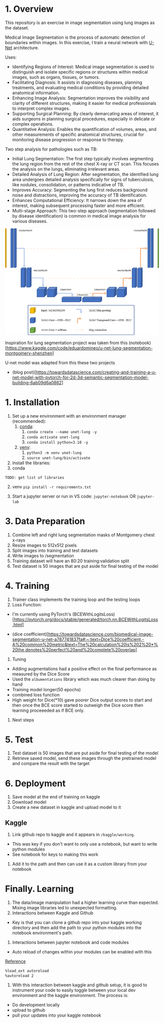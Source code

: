 # 1. Overview
This repository is an exercise in image segmentation using lung images as the dataset. 

Medical Image Segmentation is the process of automatic detection of boundaries within images. In this exercise, I train a neural network with [U-Net](https://arxiv.org/abs/1505.04597) architecture.

Uses: 
- Identifying Regions of Interest: Medical image segmentation is used to distinguish and isolate specific regions or structures within medical images, such as organs, tissues, or tumors.
- Facilitating Diagnosis: It assists in diagnosing diseases, planning treatments, and evaluating medical conditions by providing detailed anatomical information.
- Enhancing Image Analysis: Segmentation improves the visibility and clarity of different structures, making it easier for medical professionals to interpret complex images.
- Supporting Surgical Planning: By clearly demarcating areas of interest, it aids surgeons in planning surgical procedures, especially in delicate or complex operations.
- Quantitative Analysis: Enables the quantification of volumes, areas, and other measurements of specific anatomical structures, crucial for monitoring disease progression or response to therapy.

Two step analysis for pathologies such as TB:
- Initial Lung Segmentation: The first step typically involves segmenting the lung region from the rest of the chest X-ray or CT scan. This focuses the analysis on the lungs, eliminating irrelevant areas.
- Detailed Analysis of Lung Region: After segmentation, the identified lung area undergoes detailed analysis specifically for signs of tuberculosis, like nodules, consolidation, or patterns indicative of TB.
- Improves Accuracy: Segmenting the lung first reduces background noise and distractions, improving the accuracy of TB identification.
- Enhances Computational Efficiency: It narrows down the area of interest, making subsequent processing faster and more efficient.
- Multi-stage Approach: This two-step approach (segmentation followed by disease identification) is common in medical image analysis for various diseases.

![unet](images/unet.png)

Inspiration for lung segmentation project was taken from this (notebook)[https://www.kaggle.com/code/eduardomineo/u-net-lung-segmentation-montgomery-shenzhen]

U-net model was adapted from this these two projects

- (blog post)[https://towardsdatascience.com/creating-and-training-a-u-net-model-with-pytorch-for-2d-3d-semantic-segmentation-model-building-6ab09d6a0862]

# 1. Installation

1. Set up a new environment with an environment manager (recommended):
   1. [conda](https://docs.conda.io/en/latest/miniconda.html):
      1. `conda create --name unet-lung -y`
      2. `conda activate unet-lung`
      3. `conda install python=3.10 -y`
   2. [venv](https://docs.python.org/3/library/venv.html):
      1. `python3 -m venv unet-lung`
      2. `source unet-lung/bin/activate`
2. Install the libraries:
  1. conda
```
TODO: get list of libraries
```

  2. venv
    `pip install -r requirements.txt`

3. Start a jupyter server or run in VS code:
`jupyter-notebook` OR `jupyter-lab`


# 3. Data Preparation

1. Combine left and right lung segmentation masks of Montgomery chest x-rays
1. Resize images to 512x512 pixels
1. Split images into training and test datasets
1. Write images to /segmentation 
1. Training dataset will have an 80:20 training:validation split
1. Test dataset is 50 images that are put aside for final testing of the model

# 4. Training
1. Trainer class implements the training loop and the testing loops
1. Loss Function: 
 - I'm currently using PyTorch's (BCEWithLogitsLoss)[https://pytorch.org/docs/stable/generated/torch.nn.BCEWithLogitsLoss.html]

 - (dice coefficient)[https://towardsdatascience.com/biomedical-image-segmentation-u-net-a787741837fa#:~:text=Dice%20coefficient,-A%20common%20metric&text=The%20calculation%20is%202%20*%20the,denotes%20perfect%20and%20complete%20overlap]

1. Tuning
 - Adding augmentations had a positive effect on the final performance as measured by the Dice Score
  - Used the `albumentations` library which was much clearer than doing by hand
 - Training model longer(50 epochs) 
 - combined loss function
  - High weight for Dice(*10) gave poorer Dice output scores to start and then once the BCE score started to outweigh the Dice score then learning proceeeded as if BCE only.

1. Next steps

# 5. Test
1. Test dataset is 50 images that are put aside for final testing of the model
2. Retrieve saved model, send these images through the pretrained model and compare the result with the target

# 6. Deployment
1. Save model at the end of training on kaggle
1. Download model
1. Create a new dataset in kaggle and upload model to it

## Kaggle

1. Link github repo to kaggle and it appears in `/kaggle/working`.
  - This was key if you don't want to only use a notebook, but want to write python modules
  - See notebook for keys to making this work
1. Add it to the path and then can use it as a custom library from your notebook

# Finally. Learning
1. The data/image manipulation had a higher learning curve than expected.  Mixing image libraries led to unexpected formatting.
1. Interactions between Kaggle and Github
 - Key is that you can clone a github repo into your kaggle working directory and then add the path to your python modules into the notebook environment's path. 
1. Interactions between jupyter notebook and code modules
 - Auto reload of changes within your modules can be enabled with this

[Reference](https://bobbyhadz.com/blog/jupyter-notebook-reload-module#:~:text=Use%20the%20%25load_ext%20autoreload%20magic,before%20executing%20the%20Python%20code.)
```
%load_ext autoreload
%autoreload 2

```
1. With this interaction between kaggle and github setup, it is good to instrument your code to easily toggle between your local dev environment and the kaggle environment.  The process is:
 - Do development locally
 - upload to github
 - pull your updates into your kaggle notebook